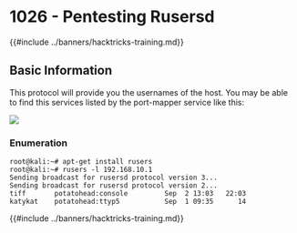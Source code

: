 # 1026 - Pentesting Rusersd

{{#include ../banners/hacktricks-training.md}}

## Basic Information

This protocol will provide you the usernames of the host. You may be able to find this services listed by the port-mapper service like this:

![](<../images/image (1041).png>)

### Enumeration

```
root@kali:~# apt-get install rusers
root@kali:~# rusers -l 192.168.10.1
Sending broadcast for rusersd protocol version 3...
Sending broadcast for rusersd protocol version 2...
tiff       potatohead:console         Sep  2 13:03   22:03
katykat    potatohead:ttyp5           Sep  1 09:35      14
```

{{#include ../banners/hacktricks-training.md}}



